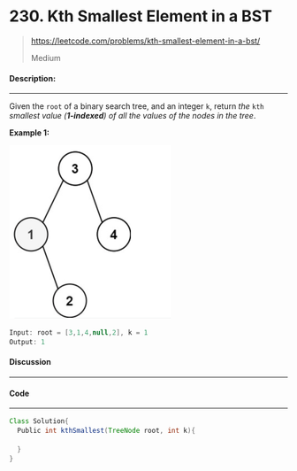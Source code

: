 # 230. Kth Smallest Element in a BST

> https://leetcode.com/problems/kth-smallest-element-in-a-bst/
>
> Medium

#### Description:

---

Given the `root` of a binary search tree, and an integer `k`, return *the* `kth` *smallest value (**1-indexed**) of all the values of the nodes in the tree*.

**Example 1:**

<img src="assets/image-20220912170858060.png" alt="image-20220912170858060" style="zoom:50%;" />

```Java
Input: root = [3,1,4,null,2], k = 1
Output: 1
```



#### Discussion

---







#### Code

----

```Java
Class Solution{
  Public int kthSmallest(TreeNode root, int k){
    
  }
}
```

